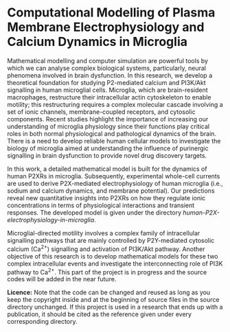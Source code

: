 # Computational Modelling of Plasma Membrane Electrophysiology and Calcium Dynamics in Microglia

Mathematical modelling and computer simulation are powerful tools by which we can analyse complex biological systems, particularly, neural phenomena involved in brain dysfunction. In this research, we develop a theoretical foundation for studying P2-mediated calcium and PI3K/Akt signalling in human microglial cells. Microglia, which are brain-resident macrophages, restructure their intracellular actin cytoskeleton to enable motility; this restructuring requires a complex molecular cascade involving a set of ionic channels, membrane-coupled receptors, and cytosolic components. Recent studies highlight the importance of increasing our understanding of microglia physiology since their functions play critical roles in both normal physiological and pathological dynamics of the brain. There is a need to develop reliable human cellular models to investigate the biology of microglia aimed at understanding the influence of purinergic signalling in brain dysfunction to provide novel drug discovery targets.

In this work, a detailed mathematical model is built for the dynamics of human P2XRs in microglia. Subsequently, experimental whole-cell currents are used to derive P2X-mediated electrophysiology of human microglia (i.e., sodium and calcium dynamics, and membrane potential). Our predictions reveal new quantitative insights into P2XRs on how they regulate ionic concentrations in terms of physiological interactions and transient responses. The developed model is given under the directory _human-P2X-electrophysiology-in-microglia_.

Microglial-directed motility involves a complex family of intracellular signalling pathways that are mainly controlled by P2Y-mediated cytosolic calcium (Ca<sup>2+</sup>) signalling and activation of PI3K/Akt pathway. Another objective of this research is to develop mathematical models for these two complex intracellular events and investigate the interconnecting role of PI3K pathway to Ca<sup>2+</sup>. This part of the project is in progress and the source codes will be added in the near future.

**Licence:** Note that the code can be changed and reused as long as you keep the copyright inside and at the beginning of source files in the source directory unchanged. If this project is used in a research that ends up with a publication, it should be cited as the reference given under every corresponding directory.


